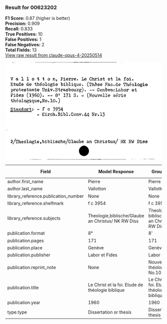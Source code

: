 ### Result for 00623202
**F1 Score:** 0.87 (higher is better)<br>**Precision:** 0.909<br>**Recall:** 0.833<br>**True Positives:** 10<br>**False Positives:** 1<br>**False Negatives:** 2<br>**Total Fields:** 13<br>[View raw result from claude-opus-4-20250514](https://github.com/RISE-UNIBAS/humanities_data_benchmark/blob/main/results/2025-09-02/T0147/request_T0147_00623202.json)

<img src="https://github.com/RISE-UNIBAS/humanities_data_benchmark/blob/main/benchmarks/zettelkatalog/images/00623202.jpg?raw=true" alt="00623202" width="600px">

| Field | Model Response | Ground Truth | Fuzzy Score | Match |
|-------|----------------|--------------|-------------|-------|
| author.first_name | Pierre | Pierre | 1.000 | ✅ |
| author.last_name | Vallotton | Vallotton | 1.000 | ✅ |
| library_reference.publication_number | None | None | 1.000 | ✅ |
| library_reference.shelfmark | f c 3954 | f c 3954 | 1.000 | ✅ |
| library_reference.subjects | Theologie,biblische/Glaube an Christus/ NK RW Diss | Theologie, biblische/Glaube an Christus/ NK RW Diss | 0.990 | ✅ |
| publication.format | 8° | 8' | 0.500 | ❌ |
| publication.pages | 171 | 171 | 1.000 | ✅ |
| publication.place | Genève | Genève | 1.000 | ✅ |
| publication.publisher | Labor et Fides | Labor et Fides | 1.000 | ✅ |
| publication.reprint_note | None | Nouvelle série théologique, No.10 | 0.000 | ❌ |
| publication.title | Le Christ et la foi. Etude de théologie biblique | Le Christ et la foi. Etude de théologie biblique. | 0.990 | ✅ |
| publication.year | 1960 | 1960 | 1.000 | ✅ |
| type.type | Dissertation or thesis | Dissertation or thesis | 1.000 | ✅ |
